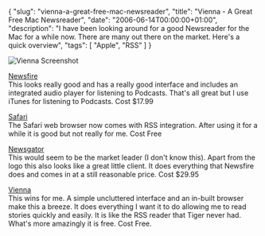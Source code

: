 {
  "slug": "vienna-a-great-free-mac-newsreader",
  "title": "Vienna - A Great Free Mac Newsreader",
  "date": "2006-06-14T00:00:00+01:00",
  "description": "I have been looking around for a good Newsreader for the Mac for a while now. There are many out there on the market. Here's a quick overview",
  "tags": [
    "Apple",
    "RSS"
  ]
}

![Vienna Screenshot][1]

[Newsfire][2]  
This looks really good and has a really good interface and includes an integrated audio player for listening to Podcasts. That's all great but I use iTunes for listening to Podcasts. Cost $17.99

[Safari][3]  
The Safari web browser now comes with RSS integration. After using it for a while it is good but not really for me. Cost Free

[Newsgator][4]  
This would seem to be the market leader (I don't know this). Apart from the logo this also looks like a great little client. It does everything that Newsfire does and comes in at a still reasonable price. Cost $29.95

[Vienna][5]  
This wins for me. A simple uncluttered interface and an in-built browser make this a breeze. It does everything I want it to do allowing me to read stories quickly and easily. It is like the RSS reader that Tiger never had. What's more amazingly it is free. Cost Free.

[1]: /images/articles/vienna.jpg 
[2]: http://www.newsfirerss.com/
[3]: http://www.apple.com/macosx/features/safari/
[4]: http://www.newsgator.com/Home.aspx
[5]: http://vienna-rss.sourceforge.net/vienna2.html
